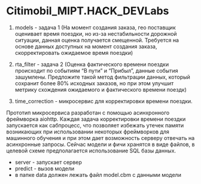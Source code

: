 # Citimobil_MIPT.HACK_DEVLabs

1) models - задача 1 (На момент создания заказа, гео поставщик оценивает время поездки, но из-за нестабильности дорожной ситуации, данная оценка получается смещенной. Требуется на основе данных доступных на момент создания заказа, скорректировать ожидаемое время поездки)

2) rta_filter - задача 2 (Оценка фактического времени поездки происходит по событиям “В пути” и “Прибыл”, данные события зашумлены. Предложите такой метод фильтрации данных, который сохранит более 80% исходных заказов, но при этом улучшит метрику схождения ожидаемого и фактического времени поездк)

3) time_correction - микросервис для корректировки времени поездки. 

Прототип микросервиса разработан с помощью асинхронного фреймворка aiohttp. Каждая задача корректировки времени поездки запускается как 
сабпроцесс, что позволяет избежать утечек памяти возникающих при использовании некоторых фреймворков для машинного обучения и при этом 
дает возможность серверу отвечать на асинхронные запросы. Сейчас модели и фичи  хранятся в виде файлов, в целевой схеме предполагается 
использование SQL базы данных.

 * server - запускает сервер
 * predict -  вызов модели
 * в папке data должен лежать файл model.cbm с данными модели
